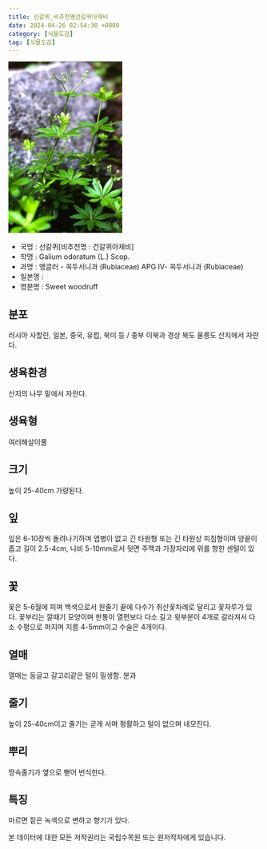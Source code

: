 ```yaml
---
title: 선갈퀴_비추천명건갈퀴아재비
date: 2024-04-26 02:54:30 +0800
category: [식물도감]
tag: [식물도감]
---
```




![선갈퀴[비추천명 : 건갈퀴아재비]](/assets/img/fileUpload/plants/basic/Rubiaceae/Asperula/17986/1_th2.JPG)
- 국명 : 선갈퀴[비추천명 : 건갈퀴아재비]
- 학명 : Galium odoratum (L.) Scop.
- 과명 : 앵글러 - 꼭두서니과 (Rubiaceae) APG Ⅳ- 꼭두서니과 (Rubiaceae)
- 일본명 : 
- 영문명 : Sweet woodruff


## 분포
러시아 사할린, 일본, 중국, 유럽, 북미 등 / 중부 이북과 경상 북도 울릉도 산지에서 자란다.
## 생육환경
산지의 나무 밑에서 자란다.
## 생육형
여러해살이풀
## 크기
높이 25-40cm 가량된다.
## 잎
잎은 6-10장씩 돌려나기하며 엽병이 없고 긴 타원형 또는 긴 타원상 피침형이며 양끝이 좁고 길이 2.5-4cm, 나비 5-10mm로서 뒷면 주맥과 가장자리에 위를 향한 센털이 있다.
## 꽃
꽃은 5-6월에 피며 백색으로서 원줄기 끝에 다수가 취산꽃차례로 달리고 꽃자루가 있다. 꽃부리는 깔때기 모양이며 판통이 열편보다 다소 길고 윗부분이 4개로 갈라져서 다소 수평으로 퍼지며 지름 4-5mm이고 수술은 4개이다.
## 열매
열매는 둥글고 갈고리같은 털이 밀생함. 분과
## 줄기
높이 25-40cm이고 줄기는 곧게 서며 평활하고 털이 없으며 네모진다.
## 뿌리
땅속줄기가 옆으로 뻗어 번식한다.
## 특징
마르면 짙은 녹색으로 변하고 향기가 있다.






본 데이터에 대한 모든 저작권리는 국립수목원 또는 원저작자에게 있습니다.
